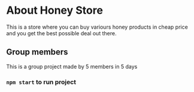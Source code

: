 # About Honey Store 

This is a store where you can buy variours honey products in cheap price and you get the best possible deal out there.

## Group members

This is a group project made by 5 members in 5 days

### `npm start` to run project